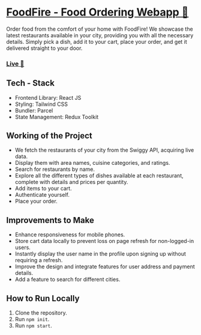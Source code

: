 # [FoodFire - Food Ordering Webapp 🚀 ](https://food-fire.vercel.app/)  

Order food from the comfort of your home with FoodFire! We showcase the latest restaurants available in your city, providing you with all the necessary details. Simply pick a dish, add it to your cart, place your order, and get it delivered straight to your door.

### [Live 🚀 ](https://food-fire.vercel.app/)
## Tech - Stack

- Frontend Library: React JS
- Styling: Tailwind CSS
- Bundler: Parcel
- State Management: Redux Toolkit

## Working of the Project

- We fetch the restaurants of your city from the Swiggy API, acquiring live data.
- Display them with area names, cuisine categories, and ratings.
- Search for restaurants by name.
- Explore all the different types of dishes available at each restaurant, complete with details and prices per quantity.
- Add items to your cart.
- Authenticate yourself.
- Place your order.

## Improvements to Make

- Enhance responsiveness for mobile phones.
- Store cart data locally to prevent loss on page refresh for non-logged-in users.
- Instantly display the user name in the profile upon signing up without requiring a refresh.
- Improve the design and integrate features for user address and payment details.
- Add a feature to search for different cities.

## How to Run Locally

1. Clone the repository.
2. Run `npm init`.
3. Run `npm start`.
